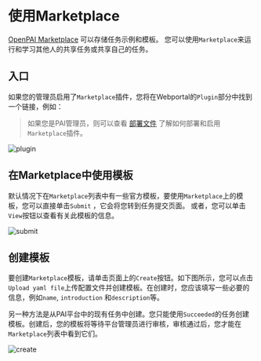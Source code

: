 # 使用Marketplace

[OpenPAI Marketplace](https://github.com/openxpu/openpaimarketplace) 可以存储任务示例和模板。 您可以使用`Marketplace`来运行和学习其他人的共享任务或共享自己的任务。
## 入口

如果您的管理员启用了`Marketplace`插件，您将在Webportal的`Plugin`部分中找到一个链接，例如：

> 如果您是PAI管理员，则可以查看 [部署文件](https://github.com/openxpu/openpaimarketplace/blob/master/docs/admin/README.md) 了解如何部署和启用`Marketplace`插件。

![plugin](imgs/marketplace-plugin.png)

## 在Marketplace中使用模板

默认情况下在`Marketplace`列表中有一些官方模板，要使用`Marketplace`上的模板，您可以直接单击`Submit` ，它会将您转到任务提交页面。 或者，您可以单击`View`按钮以查看有关此模板的信息。

![submit](imgs/marketplace-submit.png)

## 创建模板

要创建`Marketplace`模板，请单击页面上的`Create`按钮。如下图所示，您可以点击`Upload yaml file`上传配置文件并创建模板。在创建时，您应该填写一些必要的信息，例如`name`, `introduction` 和`description`等。

另一种方法是从PAI平台中的现有任务中创建。您只能使用`Succeeded`的任务创建模板。创建后，您的模板将等待平台管理员进行审核，审核通过后，您才能在`Marketplace`列表中看到它们。

![create](imgs/marketplace-create-new.png)
